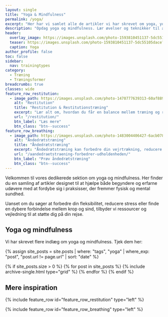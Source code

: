 ```yaml
---
layout: single
title: "Yoga & Mindfulness"
permalink: /yoga/
excerpt: "Her har vi samlet alle de artikler vi har skrevet om yoga, yogaøvelser og yoga for begyndere."
description: "Opdag yoga og mindfulness. Lær øvelser og teknikker til at reducere stress, forbedre fleksibilitet og skabe balance i hverdagen."
header:
  overlay_image: https://images.unsplash.com/photo-1593810451137-5dc55105dace?ixid=MnwxMjA3fDB8MHxwaG90by1wYWdlfHx8fGVufDB8fHx8&ixlib=rb-1.2.1&auto=format&fit=crop&h=630&w=1200&q=10
  teaser: https://images.unsplash.com/photo-1593810451137-5dc55105dace?ixid=MnwxMjA3fDB8MHxwaG90by1wYWdlfHx8fGVufDB8fHx8&ixlib=rb-1.2.1&auto=format&fit=crop&h=300&w=400&q=10
  caption: Yoga
author_profile: false
toc: false
sidebar:
  nav: trainingtypes
category:
  - Træning
  - Træningsformer
breadcrumbs: true
classes: wide
feature_row_restitution:
  - image_path: https://images.unsplash.com/photo-1470777639313-60af88918203?ixlib=rb-1.2.1&ixid=eyJhcHBfaWQiOjEyMDd9&auto=format&fit=crop&h=300&w=400&q=10
    alt: "Restitution"
    title: "Restitution & Restitutionstræning"
    excerpt: "Lær alt om, hvordan du får en balance mellem træning og restitution, så du kan bygge kroppen op og få de optimale resultater. Her er en komplet guide til restitution, så du kan gøre den så optimal og effektiv som muligt."
    url: "/restitution/"
    btn_label: "Læs mere"
    btn_class: "btn--success"
feature_row_breathing:
  - image_path: https://images.unsplash.com/photo-1483004406427-6acb078d1f2d?ixlib=rb-1.2.1&ixid=eyJhcHBfaWQiOjEyMDd9&auto=format&fit=crop&h=300&w=400&q=10
    alt: "Åndedrætstræning"
    title: "Åndedrætstræning"
    excerpt: "Åndedrætstræning kan forbedre din vejrtrækning, reducere stress og øge energiniveauet. Enkle øvelser kan gavne både restitution og velvære."
    url: "/aandedraetstraening-forbedrer-udholdenheden/"
    btn_label: "Prøv åndedrætstræning"
    btn_class: "btn--success"
---
```


Velkommen til vores dedikerede sektion om yoga og mindfulness. Her finder du en samling af artikler designet til at hjælpe både begyndere og erfarne udøvere med at fordybe sig i praksisser, der fremmer fysisk og mental sundhed.

Uanset om du søger at forbedre din fleksibilitet, reducere stress eller finde en dybere forbindelse mellem krop og sind, tilbyder vi ressourcer og vejledning til at støtte dig på din rejse.

## Yoga og mindfulness

Vi har skrevet flere indlæg om yoga og mindfulness. Tjek dem her:

{% assign site_posts = site.posts | where: "tags", "yoga" | where_exp: "post", "post.url != page.url" | sort: "date" %}

<div class="feature__wrapper">

{% if site_posts.size > 0 %}
  {% for post in site_posts %}
    {% include archive-single.html type="grid" %}
  {% endfor %}
{% endif %}

</div>

## Mere inspiration

{% include feature_row id="feature_row_restitution" type="left" %}

{% include feature_row id="feature_row_breathing" type="left" %}